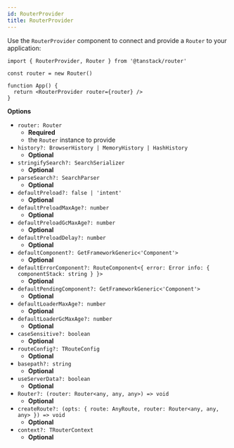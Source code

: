 ```yaml
---
id: RouterProvider
title: RouterProvider
---
```


Use the `RouterProvider` component to connect and provide a `Router` to your application:

```tsx
import { RouterProvider, Router } from '@tanstack/router'

const router = new Router()

function App() {
  return <RouterProvider router={router} />
}
```

**Options**

- `router: Router`
  - **Required**
  - the `Router` instance to provide
- `history?: BrowserHistory | MemoryHistory | HashHistory`
  - **Optional**
- `stringifySearch?: SearchSerializer`
  - **Optional**
- `parseSearch?: SearchParser`
  - **Optional**
- `defaultPreload?: false | 'intent'`
  - **Optional**
- `defaultPreloadMaxAge?: number`
  - **Optional**
- `defaultPreloadGcMaxAge?: number`
  - **Optional**
- `defaultPreloadDelay?: number`
  - **Optional**
- `defaultComponent?: GetFrameworkGeneric<'Component'>`
  - **Optional**
- `defaultErrorComponent?: RouteComponent<{
  error: Error
  info: { componentStack: string }
}>`
  - **Optional**
- `defaultPendingComponent?: GetFrameworkGeneric<'Component'>`
  - **Optional**
- `defaultLoaderMaxAge?: number`
  - **Optional**
- `defaultLoaderGcMaxAge?: number`
  - **Optional**
- `caseSensitive?: boolean`
  - **Optional**
- `routeConfig?: TRouteConfig`
  - **Optional**
- `basepath?: string`
  - **Optional**
- `useServerData?: boolean`
  - **Optional**
- `Router?: (router: Router<any, any, any>) => void`
  - **Optional**
- `createRoute?: (opts: { route: AnyRoute, router: Router<any, any, any> }) => void`
  - **Optional**
- `context?: TRouterContext`
  - **Optional**
